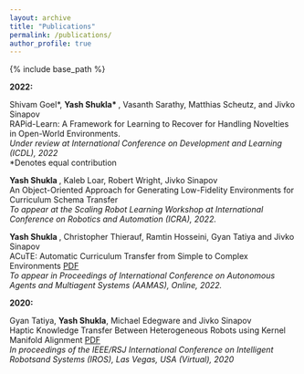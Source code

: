 ```yaml
---
layout: archive
title: "Publications"
permalink: /publications/
author_profile: true
---
```

{% include base_path %}

<b> 2022: </b>

Shivam Goel*, <b> Yash Shukla* </b>, Vasanth Sarathy, Matthias Scheutz, and Jivko Sinapov <br>
RAPid-Learn: A Framework for Learning to Recover for Handling Novelties in Open-World Environments.<br>
<i> Under review at International Conference on Development and Learning (ICDL), 2022 </i>  
*Denotes equal contribution


<b> Yash Shukla </b>, Kaleb Loar, Robert Wright, Jivko Sinapov <br>
An Object-Oriented Approach for Generating Low-Fidelity Environments for Curriculum Schema Transfer<br>
<i> To appear at the Scaling Robot Learning Workshop at International Conference on Robotics and Automation (ICRA), 2022. </i>


<b> Yash Shukla </b>, Christopher Thierauf, Ramtin Hosseini, Gyan Tatiya and Jivko Sinapov <br>
ACuTE: Automatic Curriculum Transfer from Simple to Complex Environments [PDF](http://shukla-yash.github.io/files/ACuTE_AAMAS_2022.pdf)<br>
<i> To appear in Proceedings of International Conference on Autonomous Agents and Multiagent Systems (AAMAS), Online, 2022. </i>


<b> 2020: </b>


Gyan Tatiya, <b>Yash Shukla</b>, Michael Edegware and Jivko Sinapov <br>
Haptic Knowledge Transfer Between Heterogeneous Robots using Kernel Manifold Alignment [PDF](http://shukla-yash.github.io/files/IROS_2020.pdf)<br>
<i>In proceedings of the IEEE/RSJ International Conference on Intelligent Robotsand Systems (IROS), Las Vegas, USA (Virtual), 2020
</i>
